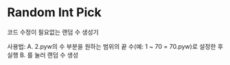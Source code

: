 # Random Int Pick
코드 수정이 필요없는 랜덤 수 생성기

사용법: 
  A. 2.pyw의 수 부분을 원하는 범위의 끝 수(예: 1 ~ 70 = 70.pyw)로 설정한 후 실행
  B. <Enter>를 눌러 랜덤 수 생성
